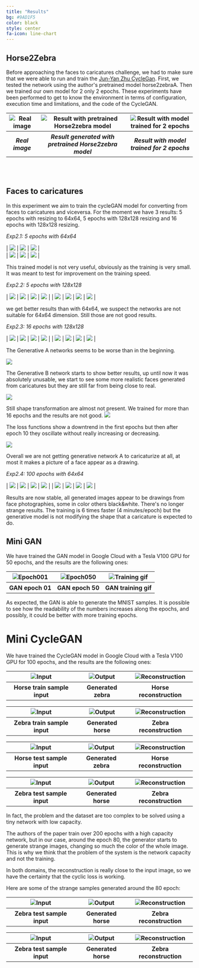 ```yaml
---
title: "Results"
bg: #9AD1F5
color: black
style: center
fa-icon: line-chart
---
```


## Horse2Zebra

Before approaching the faces to caricatures challenge, we had to make sure that we were able to run and train the [Jun-Yan Zhu CycleGan](https://github.com/junyanz/pytorch-CycleGAN-and-pix2pix).
First, we tested the network using the author's pretrained model horse2zebraA. Then we trained our own model for 2 only 2 epochs. These experiments have been performed to get to know the environment in terms of configuration, execution time and limitations, and the code of the CycleGAN.

<table style="width:100%">
  <tr>
    <th><img src="./img/training/pretrained_n02381460_1010_real_A.png" alt="Real image"/>
	</th>
    <th><img src="./img/training/pretrained_n02381460_1010_fake_B.png" alt="Result with pretrained Horse2zebra model"/></th> 
    <th><img src="./img/training/trained_2e_n02381460_1010_fake_B.png" alt="Result with model trained for 2 epochs"/></th>
  </tr>
  <tr>
  <th><i>Real image</i></th>
    <th><i>Result generated with pretrained Horse2zebra model</i></th> 
    <th><i>Result with model trained for 2 epochs</i></th>
  </tr>
</table>
</br>
</br>


## Faces to caricatures

In this experiment we aim to train the cycleGAN model for converting from faces to caricatures and viceversa. For the moment we have 3 results: 5 epochs with resizing to 64x64, 5 epochs with 128x128 resizing and 16 epochs with 128x128 resizing.

*Exp2.1: 5 epochs with 64x64*	

| ![](./img/training/64x64/64x_006002_real_A.png ) | ![](./img/training/64x64/64x_006007_real_A.png ) | ![](./img/training/64x64/64x_006085_real_A.png) |   
| 	![](./img/training/64x64/64x_006002_fake_B.png ) | 	![](./img/training/64x64/64x_006007_fake_B.png) | ![](./img/training/64x64/64x_006085_fake_B.png ) |


This trained model is not very useful, obviously as the training is very small. It was meant to test for improvement on the training speed.


*Exp2.2: 5 epochs with 128x128*



| ![](./img/training/128x128_5e/006002_real_A.png ) | ![](./img/training/128x128_5e/006007_real_A.png ) | ![](./img/training/128x128_5e/006085_real_A.png ) | ![](./img/training/128x128_5e/006100_real_A.png ) |
|  ![](./img/training/128x128_5e/006002_fake_B.png )  |  ![](./img/training/128x128_5e/006007_fake_B.png ) | ![](./img/training/128x128_5e/006085_fake_B.png ) | ![](./img/training/128x128_5e/006100_fake_B.png ) |


we get better results than with 64x64, we suspect the networks are not suitable for 64x64 dimension. Still those are not good results.


*Exp2.3: 16 epochs with 128x128*

| ![](./img/training/128x128_16e/006002_real_A.png ) | ![](./img/training/128x128_16e/006007_real_A.png ) | ![](./img/training/128x128_16e/006085_real_A.png ) | ![](./img/training/128x128_16e/006100_real_A.png ) |
|  ![](./img/training/128x128_16e/006002_fake_B.png )  |  ![](./img/training/128x128_16e/006007_fake_B.png ) | ![](./img/training/128x128_16e/006085_fake_B.png ) | ![](./img/training/128x128_16e/006100_fake_B.png ) |



The Generative A networks seems to be worse than in the beginning.

![](./img/training/128x128_16e/local_14e_128x128_sample2.png )

The Generative B network starts to show better results, up until now it was absolutely unusable, we start to see some more realistic faces generated from caricatures but they are still far from being close to real.

![](./img/training/128x128_16e/local_13e_128x128_sample9.png )

Still shape transformation are almost not present.
We trained for more than 16 epochs and the results are not good.
![](./img/training/128x128_16e/local_15e_128x128_sample9.png )

The loss functions show a downtrend in the first epochs but then after epoch 10 they oscillate without really increasing or decreasing.

![](./img/training/128x128_16e/local_16e_128x128_losses.png )

Overall we are not getting generative network A to caricaturize at all, at most it makes a picture of a face appear as a drawing.



*Exp2.4: 100 epochs with 64x64*

| ![](./img/training/64x64_100e/006002_real_A.png ) | ![](./img/training/64x64_100e/006007_real_A.png ) | ![](./img/training/64x64_100e/006085_real_A.png ) | ![](./img/training/64x64_100e/006100_real_A.png ) |
|  ![](./img/training/64x64_100e/006002_fake_B.png )  |  ![](./img/training/64x64_100e/006007_fake_B.png ) | ![](./img/training/64x64_100e/006085_fake_B.png ) | ![](./img/training/64x64_100e/006100_fake_B.png ) |

Results are now stable, all generated images appear to be drawings from face photographies, some in color others black&white. There's no longer strange results. The training is 6 times faster (4 minutes/epoch) but the generative model is not modifying the shape that a caricature is expected to do.


## Mini GAN
We have trained the GAN model in Google Cloud with a Tesla V100 GPU for 50 epochs, and the results are the following ones:

<table style="width:100%">
  <tr>
    <th><img src="./img/GAN_epoch001.png" alt="Epoch001"/></th>
    <th><img src="./img/GAN_epoch050.png" alt="Epoch050"/></th> 
    <th><img src="./img/GAN_generate_animation.gif" alt="Training gif"/></th>
  </tr>
  <tr>
    <th>GAN epoch 01</th>
    <th>GAN epoch 50</th> 
    <th>GAN training gif</th>
  </tr>
</table>

As expected, the GAN is able to generate the MNIST samples. It is
possible to see how the readability of the numbers increases along the
epochs, and possibly, it could be better with more training epochs.

# Mini CycleGAN
We have trained the CycleGAN model in Google Cloud with a Tesla V100 GPU for 100 epochs, and the results are the following ones:

<table style="width:100%">
  <tr>
     <th><img src="./mini-cyclegan-results-images/train-samples-A2B/46_1_input.png" alt="Input"/></th>
     <th><img src="./mini-cyclegan-results-images/train-samples-A2B/46_1_output.png" alt="Output"/></th>
     <th><img src="./mini-cyclegan-results-images/train-samples-A2B/46_1_recon.png" alt="Reconstruction"/></th>
  </tr>
  <tr>
     <th>Horse train sample input</th>
     <th>Generated zebra</th>
     <th>Horse reconstruction</th>
  </tr>
</table>

<table style="width:100%">
  <tr>
    <th><img src="./mini-cyclegan-results-images/train-samples-B2A/48_7_input.png" alt="Input"/></th>
    <th><img src="./mini-cyclegan-results-images/train-samples-B2A/48_7_output.png" alt="Output"/></th>
    <th><img src="./mini-cyclegan-results-images/train-samples-B2A/48_7_recon.png" alt="Reconstruction"/></th>
  </tr>
  <tr>
    <th>Zebra train sample input</th>
    <th>Generated horse</th>
    <th>Zebra reconstruction</th>
  </tr>
</table>

<table style="width:100%">
  <tr>
    <th><img src="./mini-cyclegan-results-images/test-samples-A2B/49_110_input.png" alt="Input"/></th>
    <th><img src="./mini-cyclegan-results-images/test-samples-A2B/49_110_output.png" alt="Output"/></th>
    <th><img src="./mini-cyclegan-results-images/test-samples-A2B/49_110_recon.png" alt="Reconstruction"/></th>
  </tr>
  <tr>
    <th>Horse test sample input</th>
    <th>Generated zebra</th>
    <th>Horse reconstruction</th>
  </tr>
</table>

<table style="width:100%">
  <tr>
    <th><img src="./mini-cyclegan-results-images/test-samples-B2A/49_130_input.png" alt="Input"/></th>
    <th><img src="./mini-cyclegan-results-images/test-samples-B2A/49_130_output.png" alt="Output"/></th>
    <th><img src="./mini-cyclegan-results-images/test-samples-B2A/49_130_recon.png" alt="Reconstruction"/></th>
  </tr>
  <tr>
    <th>Zebra test sample input</th>
    <th>Generated horse</th>
    <th>Zebra reconstruction</th>
  </tr>
</table>

In fact, the problem and the dataset are too complex to be solved using
a tiny network with low capacity.

The authors of the paper train over 200 epochs with a high capacity
network, but in our case, around the epoch 80, the generator starts to
generate strange images, changing so much the color of the whole image.
This is why we think that the problem of the system is the network
capacity and not the training. 

In both domains, the reconstruction is really close to the input image,
so we have the certainty that the cyclic loss is working. 

Here are some of the strange samples generated around the 80 epoch:

<table style="width:100%">
  <tr>
    <th><img src="./mini-cyclegan-results-images/strange/101_10_input.png" alt="Input"/></th>
    <th><img src="./mini-cyclegan-results-images/strange/101_10_output.png" alt="Output"/></th>
    <th><img src="./mini-cyclegan-results-images/strangw/101_10_recon.png" alt="Reconstruction"/></th>
  </tr>
  <tr>
    <th>Zebra test sample input</th>
    <th>Generated horse</th>
    <th>Zebra reconstruction</th>
  </tr>
</table>

<table style="width:100%">
  <tr>
    <th><img src="./mini-cyclegan-results-images/strange/101_8_input.png" alt="Input"/></th>
    <th><img src="./mini-cyclegan-results-images/strange/101_8_output.png" alt="Output"/></th>
    <th><img src="./mini-cyclegan-results-images/strangw/101_8_recon.png" alt="Reconstruction"/></th>
  </tr>
  <tr>
    <th>Zebra test sample input</th>
    <th>Generated horse</th>
    <th>Zebra reconstruction</th>
  </tr>
</table>

